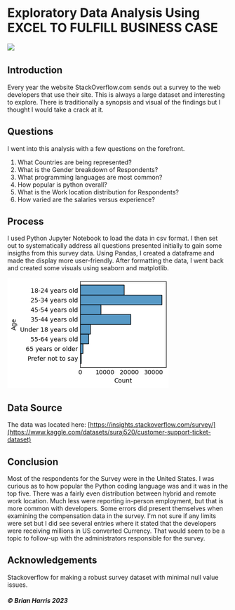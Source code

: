
# Exploratory Data Analysis Using EXCEL TO FULFILL BUSINESS CASE

<img src= "https://expertprogrammanagement.com/wp-content/uploads/2017/06/Project-Business-Case-Example.png?ezimgfmt=rs:657x687/rscb10/ng:webp/ngcb9">

## **Introduction**
Every year the website StackOverflow.com sends out a survey to the web developers that use their site.  This is always a large dataset and interesting to explore. There is traditionally a synopsis and visual of the findings but I thought I would take a crack at it.

## **Questions**
I went into this analysis with a few questions on the forefront.
1. What Countries are being represented?
2. What is the Gender breakdown of Respondents?
3. What programming languages are most common?
4. How popular is python overall?
5. What is the Work location distribution for Respondents?
6. How varied are the salaries versus experience?

## **Process**
I used Python Jupyter Notebook to load the data in csv format.  I then set out to systematically address all questions presented initially to gain some insigths from this survey data.  Using Pandas, I created a dataframe and made the display more user-friendly.  After formatting the data, I went back and created some visuals using seaborn and matplotlib.

<img src= "https://github.com/BrianHarrisCodes/Project/blob/main/Portfolio_Projects/2_Survey_EDA/images/age_bar.png">


## **Data Source**

The data was located here: [https://insights.stackoverflow.com/survey/](https://www.kaggle.com/datasets/suraj520/customer-support-ticket-dataset)

## **Conclusion**

Most of the respondents for the Survey were in the United States. I was curious as to how popular the Python coding language was and it was in the top five. There was a fairly even distribution between hybrid and remote work location. Much less were reporting in-person employment, but that is more common with developers. Some errors did present themselves when examining the compensation data in the survey.  I'm not sure if any limits were set but I did see several entries where it stated that the developers were receiving millions in US converted Currency. That would seem to be a topic to follow-up with the administrators responsible for the survey.


## **Acknowledgements**
Stackoverflow for making a robust survey dataset with minimal null value issues.


##### © Brian Harris 2023
